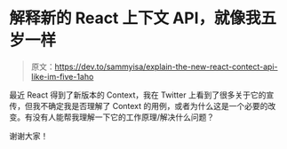 # 解释新的 React 上下文 API，就像我五岁一样

> 原文：<https://dev.to/sammyisa/explain-the-new-react-contect-api-like-im-five-1aho>

最近 React 得到了新版本的 Context，我在 Twitter 上看到了很多关于它的宣传，但我不确定我是否理解了 Context 的用例，或者为什么这是一个必要的改变。有没有人能帮我理解一下它的工作原理/解决什么问题？

谢谢大家！